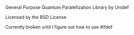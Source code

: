 General Purpose Quantum Paralellization Library
by Unidef

Licensed by the BSD License

Currently broken until I figure out how to use #ifdef
